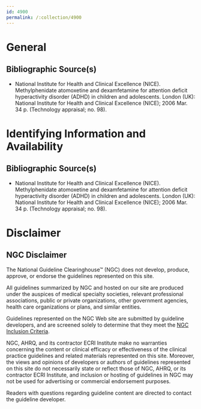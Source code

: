 ```yaml
---
id: 4900
permalink: /:collection/4900
---
```


# General

## Bibliographic Source(s)

- National Institute for Health and Clinical Excellence (NICE). Methylphenidate atomoxetine and dexamfetamine for attention deficit hyperactivity disorder (ADHD) in children and adolescents. London (UK): National Institute for Health and Clinical Excellence (NICE); 2006 Mar. 34 p. (Technology appraisal; no. 98).

# Identifying Information and Availability

## Bibliographic Source(s)

- National Institute for Health and Clinical Excellence (NICE). Methylphenidate atomoxetine and dexamfetamine for attention deficit hyperactivity disorder (ADHD) in children and adolescents. London (UK): National Institute for Health and Clinical Excellence (NICE); 2006 Mar. 34 p. (Technology appraisal; no. 98).

# Disclaimer

## NGC Disclaimer

The National Guideline Clearinghouse™ (NGC) does not develop, produce, approve, or endorse the guidelines represented on this site.

All guidelines summarized by NGC and hosted on our site are produced under the auspices of medical specialty societies, relevant professional associations, public or private organizations, other government agencies, health care organizations or plans, and similar entities.

Guidelines represented on the NGC Web site are submitted by guideline developers, and are screened solely to determine that they meet the [NGC Inclusion Criteria](/help-and-about/summaries/inclusion-criteria).

NGC, AHRQ, and its contractor ECRI Institute make no warranties concerning the content or clinical efficacy or effectiveness of the clinical practice guidelines and related materials represented on this site. Moreover, the views and opinions of developers or authors of guidelines represented on this site do not necessarily state or reflect those of NGC, AHRQ, or its contractor ECRI Institute, and inclusion or hosting of guidelines in NGC may not be used for advertising or commercial endorsement purposes.

Readers with questions regarding guideline content are directed to contact the guideline developer.

